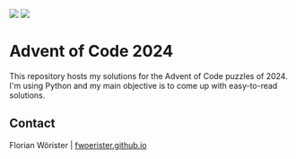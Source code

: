 ![](https://img.shields.io/badge/day%20📅-27-blue)
![](https://img.shields.io/badge/stars%20⭐-50-yellow)

# Advent of Code 2024

This repository hosts my solutions for the Advent of Code puzzles of 2024. I'm using Python and my main objective is to
come up with easy-to-read solutions.

## Contact

Florian Wörister | [fwoerister.github.io](https://fwoerister.github.io)
